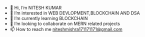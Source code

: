 - 👋 Hi, I’m NITESH KUMAR
- 👀 I’m interested in WEB DEVLOPMENT,BLOCKCHAIN AND DSA
- 🌱 I’m currently learning BLOCKCHAIN
- 💞️ I’m looking to collaborate on MERN related projects
- 📫 How to reach me niteshmishra171171171@gmail.com

<!---
mishranitesh171/mishranitesh171 is a ✨ special ✨ repository because its `README.md` (this file) appears on your GitHub profile.
You can click the Preview link to take a look at your changes.
--->
